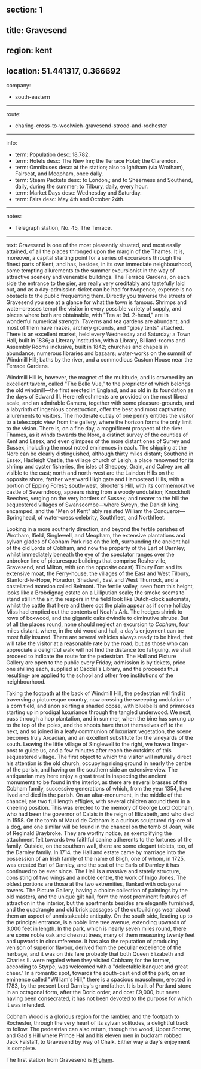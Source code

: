 section: 1
----
title: Gravesend
----
region: kent
----
location: 51.441317, 0.366692
----
company:
- south-eastern
----
route:
- charing-cross-to-woolwich-gravesend-strood-and-rochester
----
info:
- term: Population
  desc: 18,782.
- term: Hotels
  desc: The New Inn; the Terrace Hotel; the Clarendon.
- term: Omnibuses
  desc: at the station; also to Ightham (via Wrotham), Fairseat, and Meopham, once dally.
- term: Steam Packets
  desc: to London,; and to Sheerness and Southend, daily, during the summer; to Tilbury, daily, every hour.
- term: Market Days
  desc: Wednesday and Saturday.
- term: Fairs
  desc: May 4th and October 24th.
----
notes:
- Telegraph station, No. 45, The Terrace.
----
text: Gravesend is one of the most pleasantly situated, and most easily attained, of all the places thronged upon the margin of the Thames. It is, moreover, a capital starting point for a series of excursions through the finest parts of Kent, and has, besides, in its own immediate neighbourhood, some tempting allurements to the summer excursionist in the way of attractive scenery and venerable buildings. The Terrace Gardens, on each side the entrance to the pier, are really very creditably and tastefully laid out, and as a day-admission-ticket can be had for twopence, expense is no obstacle to the public frequenting them. Directly you traverse the streets of Gravesend you see at a glance for what the town is famous. Shrimps and water-cresses tempt the visitor in every possible variety of supply, and places where both are obtainable, with "Tea at 9d. 2-head," are in wonderful numerical strength. Taverns and tea gardens are abundant, and most of them have mazes, archery grounds, and "gipsy tents" attached. There is an excellent market, held every Wednesday and Saturday; a Town Hall, built in 1836; a Literary Institution, with a Library, Billiard-rooms and Assembly Rooms inclusive, built in 1842; churches and chapels in abundance; numerous libraries and bazaars; water-works on the summit of Windmill Hill; baths by the river, and a commodious Custom House near the Terrace Gardens.

Windmill Hill is, however, the magnet of the multitude, and is crowned by an excellent tavern, called "The Belle Vue," to the proprietor of which belongs the old windmill—the first erected in England, and as old in its foundation as the days of Edward III. Here refreshments are provided on the most liberal scale, and an admirable Camera, together with some pleasure-grounds, and a labyrinth of ingenious construction, offer the best and most captivating allurements to visitors. The moderate outlay of one penny entitles the visitor to a telescopic view from the gallery, where the horizon forms the only limit to the vision. There is, on a fine day, a magnificent prospect of the river Thames, as it winds towards the Nore, a distinct survey of the counties of Kent and Essex, and even glimpses of the more distant ones of Surrey and Sussex, including the most noted eminences in each. The shipping at the Nore can be clearly distinguished, although thirty miles distant; Southend in Essex, Hadleigh Castle, the village church of Leigh, a place renowned for its shrimp and oyster fisheries, the isles of Sheppey, Grain, and Calvey are all visible to the east; north and north-west are the Laindon Hills on the opposite shore, farther westward High gate and Hampstead Hills, with a portion of Epping Forest; south-west, Shooter's Hill, with its commemorative castle of Severndroog, appears rising from a woody undulation; Knockholt Beeches, verging on the very borders of Sussex; and nearer to the hill the sequestered villages of Swanscombe—where Sweyn, the Danish king, encamped, and the "Men of Kent" ably resisted William the Conqueror—Springhead, of water-cress celebrity, Southfleet, and Northfleet.

Looking in a more southerly direction, and beyond the fertile parishes of Wrotham, Ifield, Singlewell, and Meopham, the extensive plantations and sylvan glades of Cobham Park rise on the left, surrounding the ancient hall of the old Lords of Cobham, and now the property of the Earl of Darnley; whilst immediately beneath the eye of the spectator ranges over the unbroken line of picturesque buildings that comprise Rosherville, Gravesend, and Milton, with (on the opposite coast) Tilbury Fort and its extensive moat, the Ferry-house, the villages of the East and West Tilbury, Stanford-le-Hope, Horadon, Shadwell, East and West Thurrock, and a castellated mansion called Belmont. The fertile valley, seen from this height, looks like a Brobdignag estate on a Lilliputian scale; the smoke seems to stand still in the air, the reapers in the field look like Dutch-clock automata, whilst the cattle that here and there dot the plain appear as if some holiday Miss had emptied out the contents of Noah's Ark. The hedges shrink to rows of boxwood, and the gigantic oaks dwindle to diminutive shrubs. But of all the places round, none should neglect an excursion to *Cobham*, four miles distant, where, in the old wood and hall, a day's enjoyment can be most fully insured. There are several vehicles always ready to be hired, that will take the visitor at a reasonable rate by the road; but as those who can appreciate a delightful walk will not find the distance too fatiguing, we shall proceed to indicate the route for the pedestrian. The Hall and Picture Gallery are open to the public every Friday; admission is by tickets, price one shilling each, supplied at Caddel's Library, and the proceeds thus resulting- are applied to the school and other free institutions of the neighbourhood.

Taking the footpath at the back of Windmill Hill, the pedestrian will find it traversing a picturesque country, now crossing the sweeping undulation of a corn field, and anon skirting a shaded copse, with bluebells and primroses starting up in prodigal luxuriance through the tangled underwood. We next, pass through a hop plantation, and in summer, when the bine has sprung up to the top of the poles, and the shoots have thrust themselves off to the next, and so joined in a leafy communion of luxuriant vegetation, the scene becomes truly Arcadian, and an excellent substitute for the vineyards of the south. Leaving the little village of Singlewell to the right, we have a finger-post to guide us, and a few minutes after reach the outskirts of this sequestered village. The first object to which the visitor will naturally direct his attention is the old church, occupying rising ground in nearly the centre of the parish, and having on the southern side an extensive view. The antiquarian may here enjoy a great treat in inspecting the ancient monuments to be found in the interior, as there are several brasses of the Cobham family, successive generations of which, from the year 1354, have lived and died in the parish. On an altar-monument, in the middle of the chancel, are two full length effigies, with several children around them in a kneeling position. This was erected to the memory of George Lord Cobham, who had been the governor of Calais in the reign of Elizabeth, and who died in 1558. On the tomb of Maud de Cobham is a curious sculptured rig-ore of a dog, and one similar will be found in the chancel on the tomb of Joan, wife of Reginald Braybroke. They are worthy notice, as exemplifying the attachment felt towards two faithful canine adherents to the fortunes of the family. Outside, on the southern wall, there are some elegant tablets, too, of the Darnley family. In 1714, the Hall and estate came by marriage into the possession of an Irish family of the name of Bligh, one of whom, in 1725, was created Earl of Darnley, and the seat of the Earls of Darnley it has continued to be ever since. The Hall is a massive and stately structure, consisting of two wings and a noble centre, the work of Inigo Jones. The oldest portions are those at the two extremities, flanked with octagonal towers. The Picture Gallery, having a choice collection of paintings by the old masters, and the unique gilt hall, form the most prominent features of attraction in the interior, but the apartments besides are elegantly furnished, and the quadrangle and old brick passages of the outbuildings wear about them an aspect of unmistakeable antiquity. On the south side, leading up to the principal entrance, is a noble lime tree avenue, extending upwards of 3,000 feet in length. In the park, which is nearly seven miles round, there are some noble oak and chesnut trees, many of them measuring twenty feet and upwards in circumference. It has also the reputation of producing venison of superior flavour, derived from the peculiar excellence of the herbage, and it was on this fare probably that both Queen Elizabeth and Charles II. were regaled when they visited Cobham; for the former, according to Styrpe, was welcomed with a "delectable banquet and great cheer." In a romantic spot, towards the south-cast end of the park, on an eminence called "William's Hill," there is a spacious mausoleum, erected in 1783, by the present Lord Darnley's grandfather. It is built of Portland stone in an octagonal form, after the Doric order, and cost £9,000, but never having been consecrated, it has not been devoted to the purpose for which it was intended.

Cobham Wood is a glorious region for the rambler, and the footpath to Rochester, through the very heart of its sylvan solitudes, a delightful track to follow. The pedestrian can also return, through the wood, Upper Shorne, and Gad's Hill where Prince Hal and his eleven men in buckram robbed Jack Falstaff, to Gravesend by way of Chalk. Either way a day's enjoyment is complete.

The first station from Gravesend is [Higham](/stations/higham).
